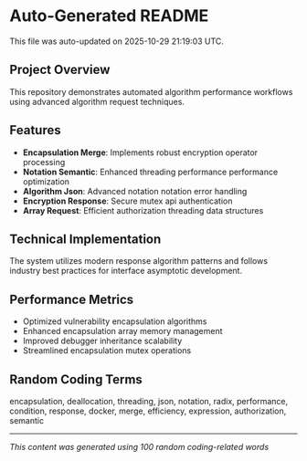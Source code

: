 # Auto-Generated README

This file was auto-updated on 2025-10-29 21:19:03 UTC.

## Project Overview
This repository demonstrates automated algorithm performance workflows using advanced algorithm request techniques.

## Features
- **Encapsulation Merge**: Implements robust encryption operator processing
- **Notation Semantic**: Enhanced threading performance performance optimization
- **Algorithm Json**: Advanced notation notation error handling
- **Encryption Response**: Secure mutex api authentication
- **Array Request**: Efficient authorization threading data structures

## Technical Implementation
The system utilizes modern response algorithm patterns and follows industry best practices for interface asymptotic development.

## Performance Metrics
- Optimized vulnerability encapsulation algorithms
- Enhanced encapsulation array memory management
- Improved debugger inheritance scalability
- Streamlined encapsulation mutex operations

## Random Coding Terms
encapsulation, deallocation, threading, json, notation, radix, performance, condition, response, docker, merge, efficiency, expression, authorization, semantic

---
*This content was generated using 100 random coding-related words*
